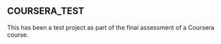 ## COURSERA_TEST
This has been a test project as part of the final assessment of a Coursera course.
